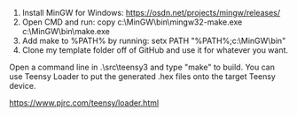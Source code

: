 1. Install MinGW for Windows: https://osdn.net/projects/mingw/releases/
2. Open CMD and run: copy c:\MinGW\bin\mingw32-make.exe c:\MinGW\bin\make.exe
3. Add make to %PATH% by running: setx PATH "%PATH%;c:\MinGW\bin"
4. Clone my template folder off of GitHub and use it for whatever you want.

Open a command line in .\src\teensy3 and type "make" to build. You can use Teensy Loader to put the generated .hex files onto the target Teensy device.

https://www.pjrc.com/teensy/loader.html
